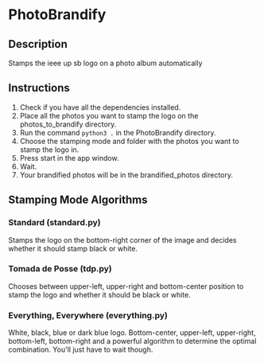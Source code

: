 # PhotoBrandify
## Description
Stamps the ieee up sb logo on a photo album automatically
## Instructions
1. Check if you have all the dependencies installed. 
1. Place all the photos you want to stamp the logo on the photos_to_brandify directory.
1. Run the command `python3 .` in the PhotoBrandify directory.
1. Choose the stamping mode and folder with the photos you want to stamp the logo in.
1. Press start in the app window.
1. Wait.
1. Your brandified photos will be in the brandified_photos directory.
## Stamping Mode Algorithms
### Standard (standard.py)
Stamps the logo on the bottom-right corner of the image and decides whether it should stamp black or white.
### Tomada de Posse (tdp.py)
Chooses between upper-left, upper-right and bottom-center position to stamp the logo and whether it should be black or white.
### Everything, Everywhere (everything.py)
White, black, blue or dark blue logo. Bottom-center, upper-left, upper-right, bottom-left, bottom-right and a powerful algorithm to determine the optimal combination. You'll just have to wait though.
